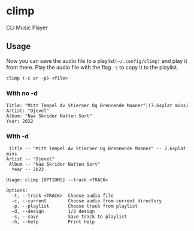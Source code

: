 # climp
CLI Music Player

## Usage

Now you can save the audio file to a playlist`(~/.config/climp)` and play it from there.
Play the audio file with the flag `-s` to copy it to the playlist.

```
climp (-c or -p) <file>
```

### With no -d
```
Title: "Mitt Tempel Av Stierner Og Brennende Maaner"|(7.6splat mins)
Artist: "Djevel"
Album: "Naa Skrider Natten Sort"
Year: 2022
```

### With -d
```
 Title -- "Mitt Tempel Av Stierner Og Brennende Maaner" -- 7.6splat mins
Artist -- "Djevel"
 Album -- "Naa Skrider Natten Sort"
  Year -- 2022
```

```
Usage: climp [OPTIONS] --track <TRACK>

Options:
  -t, --track <TRACK>  Choose audio file
  -c, --current        Choose audio from current directory
  -p, --playlist       Choose track from playlist
  -d, --design         1/2 design
  -s, --save           Save track to playlist
  -h, --help           Print help
```
